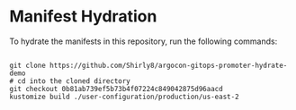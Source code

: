 
# Manifest Hydration

To hydrate the manifests in this repository, run the following commands:

```shell

git clone https://github.com/Shirly8/argocon-gitops-promoter-hydrate-demo
# cd into the cloned directory
git checkout 0b81ab739ef5b73b4f07224c849042875d96aacd
kustomize build ./user-configuration/production/us-east-2
```